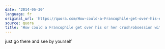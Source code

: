 ```yaml
---
date: '2014-06-30'
language: fr
original_url: 'https://quora.com/How-could-a-Francophile-get-over-his-or-her-crush-obsession-with-France/answer/Clément-Renaud'
source: quora
title: 'How could a Francophile get over his or her crush/obsession with France?'
---
```


just go there and see by yourself
